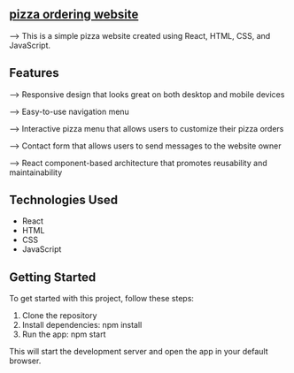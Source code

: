 ## [pizza ordering website](https://pizza-website-by-roshan.vercel.app/)

--> This is a simple pizza website created using React, HTML, CSS, and JavaScript.

## Features

--> Responsive design that looks great on both desktop and mobile devices

--> Easy-to-use navigation menu

--> Interactive pizza menu that allows users to customize their pizza orders

--> Contact form that allows users to send messages to the website owner

--> React component-based architecture that promotes reusability and maintainability

## Technologies Used

* React
* HTML
* CSS
* JavaScript

## Getting Started

To get started with this project, follow these steps:

1. Clone the repository
2. Install dependencies: npm install
3. Run the app: npm start

This will start the development server and open the app in your default browser.
